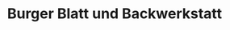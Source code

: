 ---
title: "Burger Blatt und Backwerkstatt"
url: /bremen/burger-blatt-und-backwerkstatt/
shop: Bäckerei
---